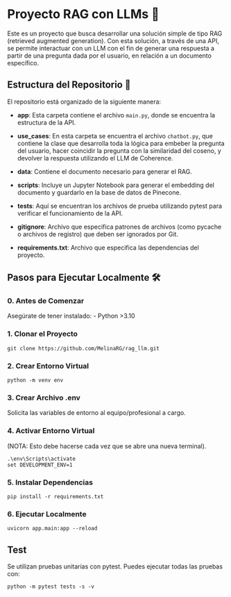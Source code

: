 # Proyecto RAG con LLMs 🤖

Este es un proyecto que busca desarrollar una solución simple de tipo RAG (retrieved augmented generation). Con esta solución, a través de una API, se permite interactuar con un LLM con el fin de generar una respuesta a partir de una pregunta dada por el usuario, en relación a un documento específico.

## Estructura del Repositorio 📁

El repositorio está organizado de la siguiente manera:

- **app**: Esta carpeta contiene el archivo `main.py`, donde se encuentra la estructura de la API.
  
- **use_cases**: En esta carpeta se encuentra el archivo `chatbot.py`, que contiene la clase que desarrolla toda la lógica para embeber la pregunta del usuario, hacer coincidir la pregunta con la similaridad del coseno, y devolver la respuesta utilizando el LLM de Coherence.

- **data**: Contiene el documento necesario para generar el RAG.

- **scripts**: Incluye un Jupyter Notebook para generar el embedding del documento y guardarlo en la base de datos de Pinecone.

- **tests**: Aquí se encuentran los archivos de prueba utilizando pytest para verificar el funcionamiento de la API.

- **gitignore**: Archivo que especifica patrones de archivos (como pycache o archivos de registro) que deben ser ignorados por Git.

- **requirements.txt**: Archivo que especifica las dependencias del proyecto.

## Pasos para Ejecutar Localmente 🛠️
### 0. Antes de Comenzar
Asegúrate de tener instalado:
    - Python >3.10

### 1. Clonar el Proyecto
```
git clone https://github.com/MelinaRG/rag_llm.git
```

### 2. Crear Entorno Virtual
```
python -m venv env  
```

### 3. Crear Archivo .env
Solicita las variables de entorno al equipo/profesional a cargo.

### 4. Activar Entorno Virtual
(NOTA: Esto debe hacerse cada vez que se abre una nueva terminal).
```
.\env\Scripts\activate
set DEVELOPMENT_ENV=1   

```

### 5. Instalar Dependencias
```
pip install -r requirements.txt
```

### 6. Ejecutar Localmente
```
uvicorn app.main:app --reload

```
## Test

Se utilizan pruebas unitarias con pytest.
Puedes ejecutar todas las pruebas con:

```
python -m pytest tests -s -v
```
